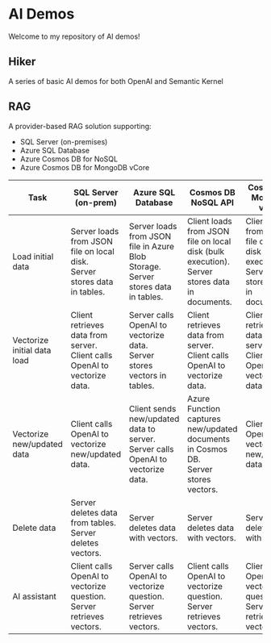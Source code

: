 # AI Demos

Welcome to my repository of AI demos!

## Hiker

A series of basic AI demos for both OpenAI and Semantic Kernel

## RAG

A provider-based RAG solution supporting:
- SQL Server (on-premises)
- Azure SQL Database
- Azure Cosmos DB for NoSQL
- Azure Cosmos DB for MongoDB vCore

| Task                          | SQL Server (on-prem)                                                 | Azure SQL Database                                                       | Cosmos DB NoSQL API                                                      | Cosmos DB MongoDB vCore                                                  |
|--------------------------------|----------------------------------------------------------------------|--------------------------------------------------------------------------|--------------------------------------------------------------------------|---------------------------------------------------------------------------|
| Load initial data              | Server loads from JSON file on local disk.<br>Server stores data in tables. | Server loads from JSON file in Azure Blob Storage.<br>Server stores data in tables. | Client loads from JSON file on local disk (bulk execution).<br>Server stores data in documents. | Client loads from JSON file on local disk (bulk execution).<br>Server stores data in documents. |
| Vectorize initial data load    | Client retrieves data from server.<br>Client calls OpenAI to vectorize data. | Server calls OpenAI to vectorize data.<br>Server stores vectors in tables.    | Client retrieves data from server.<br>Client calls OpenAI to vectorize data. | Client retrieves data from server.<br>Client calls OpenAI to vectorize data. |
| Vectorize new/updated data     | Client calls OpenAI to vectorize new/updated data.                     | Client sends new/updated data to server.<br>Server calls OpenAI to vectorize data. | Azure Function captures new/updated documents in Cosmos DB.<br>Server stores vectors. | Client calls OpenAI to vectorize new/updated data.                         |
| Delete data                    | Server deletes data from tables.<br>Server deletes vectors.              | Server deletes data with vectors.                                         | Server deletes data with vectors.                                         | Server deletes data with vectors.                                          |
| AI assistant                   | Client calls OpenAI to vectorize question.<br>Server retrieves vectors.  | Server calls OpenAI to vectorize question.<br>Server retrieves vectors.       | Client calls OpenAI to vectorize question.<br>Server retrieves vectors.      | Client calls OpenAI to vectorize question.<br>Server retrieves vectors.      |
